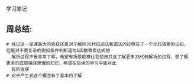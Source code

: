 学习笔记
## 周总结:
    # 经过这一堂课最大的收获还是对于解析JS代码词法和语法的过程有了一个比较清晰的认知，但是对于更复杂的例如条件判断语句&函数等表达式的
      解析过程不是非常了解，希望有场景能够让我使用并且了解更多JS代码解析的过程，想了解更多的底层编译原理的知识，希望在后续的学习中能对此
      有所收获
    # 对于产生式这个概念有了基本的了解
